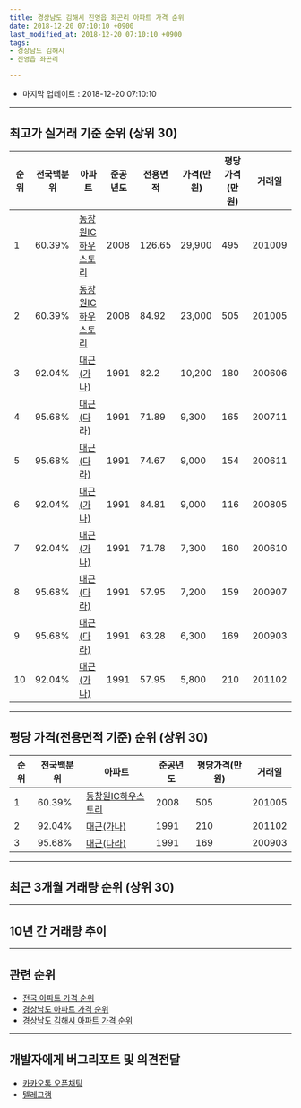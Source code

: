 ```yaml
---
title: 경상남도 김해시 진영읍 좌곤리 아파트 가격 순위
date: 2018-12-20 07:10:10 +0900
last_modified_at: 2018-12-20 07:10:10 +0900
tags:
- 경상남도 김해시
- 진영읍 좌곤리

---
```


* 마지막 업데이트 : 2018-12-20 07:10:10

---

## 최고가 실거래 기준 순위 (상위 30)


|순위|전국백분위|아파트|준공년도|전용면적|가격(만원)|평당가격(만원)|거래일|
|---|---|---|---|---|---|---|---|
|1|60.39%|[동창원IC하우스토리](https://search.naver.com/search.naver?query=%EA%B2%BD%EC%83%81%EB%82%A8%EB%8F%84+%EA%B9%80%ED%95%B4%EC%8B%9C+%EC%A7%84%EC%98%81%EC%9D%8D+%EC%A2%8C%EA%B3%A4%EB%A6%AC+%EB%8F%99%EC%B0%BD%EC%9B%90IC%ED%95%98%EC%9A%B0%EC%8A%A4%ED%86%A0%EB%A6%AC)|2008|126.65|29,900|495|201009|
|2|60.39%|[동창원IC하우스토리](https://search.naver.com/search.naver?query=%EA%B2%BD%EC%83%81%EB%82%A8%EB%8F%84+%EA%B9%80%ED%95%B4%EC%8B%9C+%EC%A7%84%EC%98%81%EC%9D%8D+%EC%A2%8C%EA%B3%A4%EB%A6%AC+%EB%8F%99%EC%B0%BD%EC%9B%90IC%ED%95%98%EC%9A%B0%EC%8A%A4%ED%86%A0%EB%A6%AC)|2008|84.92|23,000|505|201005|
|3|92.04%|[대근(가나)](https://search.naver.com/search.naver?query=%EA%B2%BD%EC%83%81%EB%82%A8%EB%8F%84+%EA%B9%80%ED%95%B4%EC%8B%9C+%EC%A7%84%EC%98%81%EC%9D%8D+%EC%A2%8C%EA%B3%A4%EB%A6%AC+%EB%8C%80%EA%B7%BC%28%EA%B0%80%EB%82%98%29)|1991|82.2|10,200|180|200606|
|4|95.68%|[대근(다라)](https://search.naver.com/search.naver?query=%EA%B2%BD%EC%83%81%EB%82%A8%EB%8F%84+%EA%B9%80%ED%95%B4%EC%8B%9C+%EC%A7%84%EC%98%81%EC%9D%8D+%EC%A2%8C%EA%B3%A4%EB%A6%AC+%EB%8C%80%EA%B7%BC%28%EB%8B%A4%EB%9D%BC%29)|1991|71.89|9,300|165|200711|
|5|95.68%|[대근(다라)](https://search.naver.com/search.naver?query=%EA%B2%BD%EC%83%81%EB%82%A8%EB%8F%84+%EA%B9%80%ED%95%B4%EC%8B%9C+%EC%A7%84%EC%98%81%EC%9D%8D+%EC%A2%8C%EA%B3%A4%EB%A6%AC+%EB%8C%80%EA%B7%BC%28%EB%8B%A4%EB%9D%BC%29)|1991|74.67|9,000|154|200611|
|6|92.04%|[대근(가나)](https://search.naver.com/search.naver?query=%EA%B2%BD%EC%83%81%EB%82%A8%EB%8F%84+%EA%B9%80%ED%95%B4%EC%8B%9C+%EC%A7%84%EC%98%81%EC%9D%8D+%EC%A2%8C%EA%B3%A4%EB%A6%AC+%EB%8C%80%EA%B7%BC%28%EA%B0%80%EB%82%98%29)|1991|84.81|9,000|116|200805|
|7|92.04%|[대근(가나)](https://search.naver.com/search.naver?query=%EA%B2%BD%EC%83%81%EB%82%A8%EB%8F%84+%EA%B9%80%ED%95%B4%EC%8B%9C+%EC%A7%84%EC%98%81%EC%9D%8D+%EC%A2%8C%EA%B3%A4%EB%A6%AC+%EB%8C%80%EA%B7%BC%28%EA%B0%80%EB%82%98%29)|1991|71.78|7,300|160|200610|
|8|95.68%|[대근(다라)](https://search.naver.com/search.naver?query=%EA%B2%BD%EC%83%81%EB%82%A8%EB%8F%84+%EA%B9%80%ED%95%B4%EC%8B%9C+%EC%A7%84%EC%98%81%EC%9D%8D+%EC%A2%8C%EA%B3%A4%EB%A6%AC+%EB%8C%80%EA%B7%BC%28%EB%8B%A4%EB%9D%BC%29)|1991|57.95|7,200|159|200907|
|9|95.68%|[대근(다라)](https://search.naver.com/search.naver?query=%EA%B2%BD%EC%83%81%EB%82%A8%EB%8F%84+%EA%B9%80%ED%95%B4%EC%8B%9C+%EC%A7%84%EC%98%81%EC%9D%8D+%EC%A2%8C%EA%B3%A4%EB%A6%AC+%EB%8C%80%EA%B7%BC%28%EB%8B%A4%EB%9D%BC%29)|1991|63.28|6,300|169|200903|
|10|92.04%|[대근(가나)](https://search.naver.com/search.naver?query=%EA%B2%BD%EC%83%81%EB%82%A8%EB%8F%84+%EA%B9%80%ED%95%B4%EC%8B%9C+%EC%A7%84%EC%98%81%EC%9D%8D+%EC%A2%8C%EA%B3%A4%EB%A6%AC+%EB%8C%80%EA%B7%BC%28%EA%B0%80%EB%82%98%29)|1991|57.95|5,800|210|201102|


---

## 평당 가격(전용면적 기준) 순위 (상위 30)


|순위|전국백분위|아파트|준공년도|평당가격(만원)|거래일|
|---|---|---|---|---|---|
|1|60.39%|[동창원IC하우스토리](https://search.naver.com/search.naver?query=%EA%B2%BD%EC%83%81%EB%82%A8%EB%8F%84+%EA%B9%80%ED%95%B4%EC%8B%9C+%EC%A7%84%EC%98%81%EC%9D%8D+%EC%A2%8C%EA%B3%A4%EB%A6%AC+%EB%8F%99%EC%B0%BD%EC%9B%90IC%ED%95%98%EC%9A%B0%EC%8A%A4%ED%86%A0%EB%A6%AC)|2008|505|201005|
|2|92.04%|[대근(가나)](https://search.naver.com/search.naver?query=%EA%B2%BD%EC%83%81%EB%82%A8%EB%8F%84+%EA%B9%80%ED%95%B4%EC%8B%9C+%EC%A7%84%EC%98%81%EC%9D%8D+%EC%A2%8C%EA%B3%A4%EB%A6%AC+%EB%8C%80%EA%B7%BC%28%EA%B0%80%EB%82%98%29)|1991|210|201102|
|3|95.68%|[대근(다라)](https://search.naver.com/search.naver?query=%EA%B2%BD%EC%83%81%EB%82%A8%EB%8F%84+%EA%B9%80%ED%95%B4%EC%8B%9C+%EC%A7%84%EC%98%81%EC%9D%8D+%EC%A2%8C%EA%B3%A4%EB%A6%AC+%EB%8C%80%EA%B7%BC%28%EB%8B%A4%EB%9D%BC%29)|1991|169|200903|


---

## 최근 3개월 거래량 순위 (상위 30)


<div style="width:100%;">
    <canvas id="deal_count_ranking" height="250"></canvas>
</div>


<script>
new Chart(document.getElementById("deal_count_ranking"), {
    type: 'horizontalBar',
    data: {
        labels: ['동창원IC하우스토리', '대근(가나)'],
        datasets: [{
            label: '실거래 수',
            data: [3, 1],
            borderColor: "rgba(255, 0, 128, 1)",
            backgroundColor: "rgba(255, 0, 128, 0.5)",
            fill: false,
        }]
    },
    options: {
        responsive: true,
        title: {
            display: true,
            text: '최근 3개월 거래량 순위'
        },
        tooltips: {
            mode: 'index',
            intersect: false,
            callbacks: {
                title: function(tooltipItems, data) {
                    return "실거래 수:";
                },
                label: function(tooltipItem, data) {
                    return data.labels[tooltipItem.index] + ": " + tooltipItem.xLabel;
                }
            }
        },
        hover: {
            mode: 'nearest',
            intersect: true
        },
        scales: {
            xAxes: [{
                display: true,
                scaleLabel: {
                    display: true,
                    labelString: '실거래 수'
                },
                ticks: {
                    suggestedMin: 0,
                }
            }],
            yAxes: [{
                display: true,
                ticks: {
                    autoSkip: false,
                    callback: function(value, index, values) {
                        if (value.length > 15)
                            return value.substr(0, 13) + "...";
                        else
                            return value;
                    }
                },
                scaleLabel: {
                    display: false,
                }
            }]
        }
    }
});

</script>


---

## 10년 간 거래량 추이


<div style="width:100%;">
    <canvas id="deal_progress" height="250"></canvas>
</div>

<script>
new Chart(document.getElementById("deal_progress"), {
    type: 'line',
    data: {
        labels: ['200812','200901','200902','200903','200904','200905','200906','200907','200908','200909','200910','200911','200912','201001','201002','201003','201004','201005','201006','201007','201008','201009','201010','201011','201012','201101','201102','201103','201104','201105','201106','201107','201108','201109','201110','201111','201112','201201','201202','201203','201204','201205','201206','201207','201208','201209','201210','201211','201212','201301','201302','201303','201304','201305','201306','201307','201308','201309','201310','201311','201312','201401','201402','201403','201404','201405','201406','201407','201408','201409','201410','201411','201412','201501','201502','201503','201504','201505','201506','201507','201508','201509','201510','201511','201512','201601','201602','201603','201604','201605','201606','201607','201608','201609','201610','201611','201612','201701','201702','201703','201704','201705','201706','201707','201708','201709','201710','201711','201712','201801','201802','201803','201804','201805','201806','201807','201808','201809','201810','201811','201812'],
        datasets: [{
            label: '실거래 수',
            pointRadius: 1,
            data: [1, 1, 0, 2, 0, 3, 1, 2, 0, 0, 25, 2, 4, 2, 0, 2, 15, 15, 10, 5, 10, 20, 26, 25, 22, 19, 8, 19, 6, 4, 3, 2, 3, 0, 3, 2, 1, 3, 5, 2, 3, 4, 2, 0, 0, 1, 2, 4, 3, 2, 1, 2, 2, 1, 2, 3, 2, 4, 4, 2, 3, 2, 1, 6, 4, 4, 6, 2, 7, 5, 3, 3, 4, 4, 4, 2, 7, 3, 2, 3, 3, 3, 3, 2, 3, 3, 0, 6, 3, 2, 4, 5, 1, 4, 2, 2, 3, 0, 2, 2, 4, 2, 4, 2, 1, 0, 1, 1, 0, 1, 2, 1, 3, 1, 4, 1, 0, 1, 2, 0, 2],
            borderColor: "rgba(255, 201, 14, 1)",
            backgroundColor: "rgba(255, 201, 14, 0.5)",
            fill: true,
        }]
    },
    options: {
        responsive: true,
        title: {
            display: true,
            text: '10년간 거래량 추이'
        },
        tooltips: {
            mode: 'index',
            intersect: false,
        },
        hover: {
            mode: 'nearest',
            intersect: true
        },
        scales: {
            xAxes: [{
                display: true,
                scaleLabel: {
                    display: true,
                    labelString: '년/월'
                }
            }],
            yAxes: [{
                display: true,
                ticks: {
                    suggestedMin: 0,
                },
                scaleLabel: {
                    display: true,
                    labelString: '실거래 수'
                }
            }]
        }
    }
});

</script>


---

## 관련 순위

- [전국 아파트 가격 순위](https://inasie.github.io/apt-ranking/전국)
- [경상남도 아파트 가격 순위](https://inasie.github.io/apt-ranking/경상남도)
- [경상남도 김해시 아파트 가격 순위](https://inasie.github.io/apt-ranking/경상남도-김해시)


---

## 개발자에게 버그리포트 및 의견전달

- [카카오톡 오픈채팅](https://open.kakao.com/o/gLJUAP4)
- [텔레그램](https://t.me/inasie)

